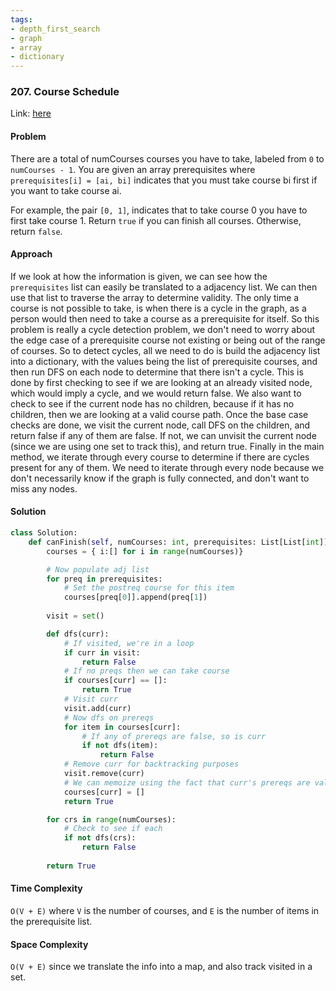 ```yaml
---
tags:
- depth_first_search
- graph
- array
- dictionary
---
```


### 207. Course Schedule

Link: [here](https://leetcode.com/problems/course-schedule/description/)

#### Problem
There are a total of numCourses courses you have to take, labeled from `0` to `numCourses - 1`. You are given an array prerequisites where `prerequisites[i] = [ai, bi]` indicates that you must take course bi first if you want to take course ai.

For example, the pair `[0, 1]`, indicates that to take course 0 you have to first take course 1.
Return `true` if you can finish all courses. Otherwise, return `false`.

#### Approach
If we look at how the information is given, we can see how the `prerequisites` list can easily be translated to a adjacency list. We can then use that list to traverse the array to determine validity. The only time a course is not possible to take, is when there is a cycle in the graph, as a person would then need to take a course as a prerequisite for itself.
So this problem is really a cycle detection problem, we don't need to worry about the edge case of a prerequisite course not existing or being out of the range of courses. 
So to detect cycles, all we need to do is build the adjacency list into a dictionary, with the values being the list of prerequisite courses, and then run DFS on each node to determine that there isn't a cycle.
This is done by first checking to see if we are looking at an already visited node, which would imply a cycle, and we would return false. We also want to check to see if the current node has no children, because if it has no children, then we are looking at a valid course path.
Once the base case checks are done, we visit the current node, call DFS on the children, and return false if any of them are false. If not, we can unvisit the current node (since we are using one set to track this), and return true.
Finally in the main method, we iterate through every course to determine if there are cycles present for any of them. We need to iterate through every node because we don't necessarily know if the graph is fully connected, and don't want to miss any nodes. 

#### Solution
```python 
class Solution:
    def canFinish(self, numCourses: int, prerequisites: List[List[int]]) -> bool:
        courses = { i:[] for i in range(numCourses)}

        # Now populate adj list
        for preq in prerequisites:
            # Set the postreq course for this item
            courses[preq[0]].append(preq[1])
        
        visit = set()

        def dfs(curr):
            # If visited, we're in a loop
            if curr in visit:
                return False
            # If no preqs then we can take course
            if courses[curr] == []:
                return True
            # Visit curr
            visit.add(curr)
            # Now dfs on prereqs
            for item in courses[curr]:
                # If any of prereqs are false, so is curr
                if not dfs(item):
                    return False
            # Remove curr for backtracking purposes 
            visit.remove(curr)
            # We can memoize using the fact that curr's prereqs are valid so curr is valid
            courses[curr] = []
            return True

        for crs in range(numCourses):
            # Check to see if each
            if not dfs(crs):
                return False
        
        return True
```

#### Time Complexity
`O(V + E)` where `V` is the number of courses, and `E` is the number of items in the prerequisite list.

#### Space Complexity
`O(V + E)` since we translate the info into a map, and also track visited in a set.